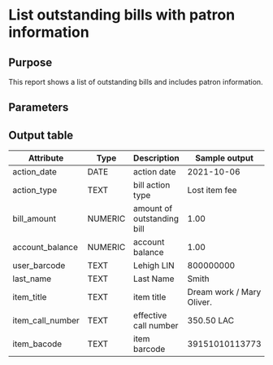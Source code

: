 # List outstanding bills with patron information

## Purpose
This report shows a list of outstanding bills and includes patron information.
## Parameters

## Output table

| Attribute | Type | Description | Sample output |
| --- | --- | --- | --- |
| action_date | DATE | action date | 2021-10-06 |
| action_type | TEXT | bill action type | Lost item fee |
| bill_amount |NUMERIC| amount of outstanding bill | 1.00 |
| account_balance |NUMERIC | account balance | 1.00 |
| user_barcode | TEXT | Lehigh LIN | 800000000 |
| last_name | TEXT | Last Name | Smith |
| item_title | TEXT | item title | Dream work / Mary Oliver. |
| item_call_number | TEXT | effective call number | 350.50 LAC |
| item_bacode | TEXT | item barcode | 39151010113773 |


